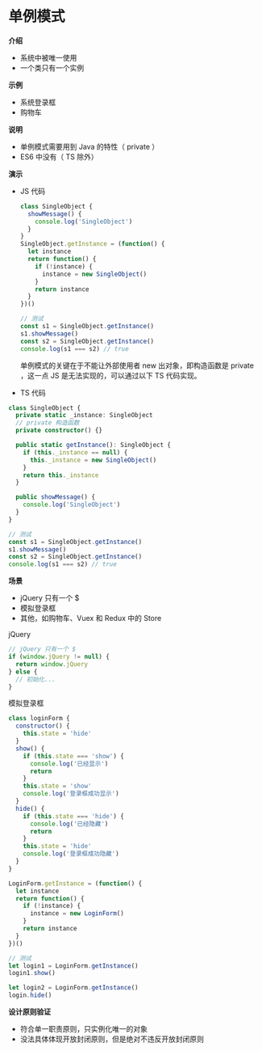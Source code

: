 # 单例模式

**介绍**

- 系统中被唯一使用
- 一个类只有一个实例



**示例**

- 系统登录框
- 购物车



**说明**

- 单例模式需要用到 Java 的特性（ private ）
- ES6 中没有（ TS 除外）



**演示**

- JS 代码

  ```js
  class SingleObject {
    showMessage() {
      console.log('SingleObject')
    }
  }
  SingleObject.getInstance = (function() {
    let instance
    return function() {
      if (!instance) {
        instance = new SingleObject()
      }
      return instance
    }
  })()
  
  // 测试
  const s1 = SingleObject.getInstance()
  s1.showMessage()
  const s2 = SingleObject.getInstance()
  console.log(s1 === s2) // true
  ```

  单例模式的关键在于不能让外部使用者 new 出对象，即构造函数是 private ，这一点 JS 是无法实现的，可以通过以下 TS 代码实现。

- TS 代码

```typescript
class SingleObject {
  private static _instance: SingleObject
  // private 构造函数
  private constructor() {}

  public static getInstance(): SingleObject {
    if (this._instance == null) {
      this._instance = new SingleObject()
    }
    return this._instance
  }

  public showMessage() {
    console.log('SingleObject')
  }
}

// 测试
const s1 = SingleObject.getInstance()
s1.showMessage()
const s2 = SingleObject.getInstance()
console.log(s1 === s2) // true
```



**场景**

- jQuery 只有一个 $
- 模拟登录框
- 其他，如购物车、Vuex 和 Redux 中的 Store



jQuery

```js
// jQuery 只有一个 $
if (window.jQuery != null) {
  return window.jQuery
} else {
  // 初始化...
}
```



模拟登录框

```js
class loginForm {
  constructor() {
    this.state = 'hide'
  }
  show() {
    if (this.state === 'show') {
      console.log('已经显示')
      return
    }
    this.state = 'show'
    console.log('登录框成功显示')
  }
  hide() {
    if (this.state === 'hide') {
      console.log('已经隐藏')
      return
    }
    this.state = 'hide'
    console.log('登录框成功隐藏')
  }
}

LoginForm.getInstance = (function() {
  let instance
  return function() {
    if (!instance) {
      instance = new LoginForm()
    }
    return instance
  }
})()
```

```js
// 测试
let login1 = LoginForm.getInstance()
login1.show()

let login2 = LoginForm.getInstance()
login.hide()
```



**设计原则验证**

- 符合单一职责原则，只实例化唯一的对象
- 没法具体体现开放封闭原则，但是绝对不违反开放封闭原则